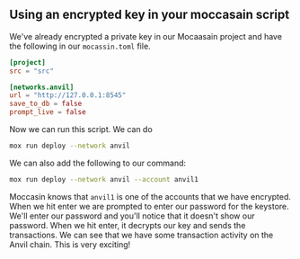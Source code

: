 ## Using an encrypted key in your moccasain script

We've already encrypted a private key in our Mocaasain project and have the following in our `mocassin.toml` file.

```toml
[project]
src = "src"

[networks.anvil]
url = "http://127.0.0.1:8545"
save_to_db = false
prompt_live = false
```

Now we can run this script. We can do

```bash
mox run deploy --network anvil
```

We can also add the following to our command:

```bash
mox run deploy --network anvil --account anvil1
```

Moccasin knows that `anvil1` is one of the accounts that we have encrypted. When we hit enter we are prompted to enter our password for the keystore. We'll enter our password and you'll notice that it doesn't show our password. When we hit enter, it decrypts our key and sends the transactions. We can see that we have some transaction activity on the Anvil chain.  This is very exciting! 
